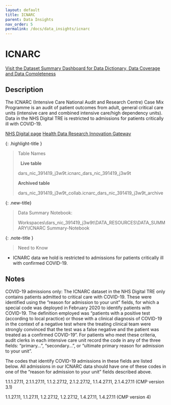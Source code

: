 ```yaml
---
layout: default
title: ICNARC
parent: Data Insights
nav_order: 5
permalink: /docs/data_insights/icnarc
---
```


# ICNARC

<span class="fs-3">
  <a href="https://github.com/BHFDSC/cvd-covid-tre-dashboard" class="btn" target="_blank">Visit the Dataset Summary Dashboard for Data Dictionary, Data Coverage and Data Completeness</a>
</span>

## Description

The ICNARC (Intensive Care National Audit and Research Centre) Case Mix Programme is an audit of patient outcomes from adult, general critical care units (intensive care and combined intensive care/high dependency units). Data in the NHS Digital TRE is restricted to admissions for patients critically ill with COVID-19.

<span class="fs-3">
  <a href="https://digital.nhs.uk/about-nhs-digital/corporate-information-and-documents/directions-and-data-provision-notices/data-provision-notices-dpns/icnarc-case-mix-adult-critical-care" class="btn" target="_blank">NHS Digital page</a>
</span>

<span class="fs-3">
  <a href="https://web.www.healthdatagateway.org/dataset/0e6aaabb-0efc-4a69-a9a7-aa98888c04bd" class="btn" target="_blank">Health Data Research Innovation Gateway</a>
</span>

{: .highlight-title }
> Table Names
>
> &nbsp;
> **Live table**
> >
> dars_nic_391419_j3w9t.icnarc_dars_nic_391419_j3w9t
>
> **Archived table**
> >
> dars_nic_391419_j3w9t_collab.icnarc_dars_nic_391419_j3w9t_archive

{: .new-title}
> Data Summary Notebook:
> 
> Workspaces\dars_nic_391419_j3w9t\DATA_RESOURCES\DATA_SUMMARY\ICNARC Summary-Notebook


{: .note-title }
> Need to Know
>
- ICNARC data we hold is restricted to admissions for patients critically ill with confirmed COVID-19.


## Notes
COVID-19 admissions only:
The ICNARC dataset in the NHS Digital TRE only contains patients admitted to critical care with COVID-19. These were identified using the “reason for admission to your unit” fields, for which a special code was deployed in February 2020 to identify patients with COVID-19. The definition employed was “patients with a positive test (according to local practice) or those with a clinical diagnosis of COVID-19 in the context of a negative test where the treating clinical team were strongly convinced that the test was a false negative and the patient was treated as a confirmed COVID-19”. For patients who meet these criteria, audit clerks in each intensive care unit record the code in any of the three fields: “primary…”, “secondary…”, or “ultimate primary reason for admission to your unit”.

The codes that identify COVID-19 admissions in these fields are listed below. All admissions in our ICNARC data should have one of these codes in one of the “reason for admission to your unit” fields described above.

1.1.1.27.11, 2.1.1.27.11, 1.1.2.27.12,  2.1.2.27.12, 1.1.4.27.11, 2.1.4.27.11 (CMP version 3.1)

1.1.27.11, 1.1.27.11, 1.2.27.12,  1.2.27.12, 1.4.27.11, 1.4.27.11 (CMP version 4)

